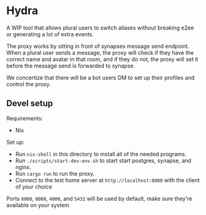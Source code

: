 # Hydra

A WIP tool that allows plural users to switch aliases without breaking e2ee or
generating a lot of extra events.

The proxy works by sitting in front of synapses message send endpoint. When a plural user
sends a message, the proxy will check if they have the correct name and avatar in that room,
and if they do not, the proxy will set it before the message send is forwarded to synapse.

We concertize that there will be a bot users DM to set up their profiles and control the proxy.

## Devel setup

Requirements:

- Nix

Set up:

- Run `nix-shell` in this directory to install all of the needed programs.
- Run `./scripts/start-dev-env.sh` to start start postgres, synapse, and nginx.
- Run `cargo run` to run the proxy.
- Connect to the test home server at `http://localhost:8000` with the client of your choice

Ports `8000`, `8008`, `4000`, and `5432` will be used by default, make sure they're available on your system
